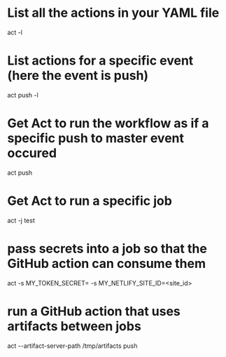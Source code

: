 # List all the actions in your YAML file
act -l

# List actions for a specific event (here the event is push)
act push -l

# Get Act to run the workflow as if a specific push to master event occured
act push

# Get Act to run a specific job
act -j test

# pass secrets into a job so that the GitHub action can consume them
act -s MY_TOKEN_SECRET=<token> -s MY_NETLIFY_SITE_ID=<site_id> 

# run a GitHub action that uses artifacts between jobs
act --artifact-server-path /tmp/artifacts push